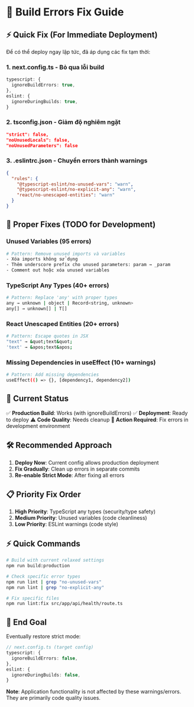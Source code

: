 # 🐛 Build Errors Fix Guide

## ⚡ Quick Fix (For Immediate Deployment)

Để có thể deploy ngay lập tức, đã áp dụng các fix tạm thời:

### 1. **next.config.ts** - Bỏ qua lỗi build
```typescript
typescript: {
  ignoreBuildErrors: true,
},
eslint: {
  ignoreDuringBuilds: true,
}
```

### 2. **tsconfig.json** - Giảm độ nghiêm ngặt
```json
"strict": false,
"noUnusedLocals": false,
"noUnusedParameters": false
```

### 3. **.eslintrc.json** - Chuyển errors thành warnings
```json
{
  "rules": {
    "@typescript-eslint/no-unused-vars": "warn",
    "@typescript-eslint/no-explicit-any": "warn",
    "react/no-unescaped-entities": "warn"
  }
}
```

## 🔧 Proper Fixes (TODO for Development)

### Unused Variables (95 errors)
```bash
# Pattern: Remove unused imports và variables
- Xóa imports không sử dụng
- Thêm underscore prefix cho unused parameters: param → _param
- Comment out hoặc xóa unused variables
```

### TypeScript Any Types (40+ errors)
```bash
# Pattern: Replace 'any' with proper types
any → unknown | object | Record<string, unknown>
any[] → unknown[] | T[]
```

### React Unescaped Entities (20+ errors)
```bash
# Pattern: Escape quotes in JSX
"text" → &quot;text&quot; 
'text' → &apos;text&apos;
```

### Missing Dependencies in useEffect (10+ warnings)
```bash
# Pattern: Add missing dependencies
useEffect(() => {}, [dependency1, dependency2])
```

## 🚀 Current Status

✅ **Production Build**: Works (with ignoreBuildErrors)
✅ **Deployment**: Ready to deploy
⚠️ **Code Quality**: Needs cleanup
📝 **Action Required**: Fix errors in development environment

## 🛠️ Recommended Approach

1. **Deploy Now**: Current config allows production deployment
2. **Fix Gradually**: Clean up errors in separate commits
3. **Re-enable Strict Mode**: After fixing all errors

## 📋 Priority Fix Order

1. **High Priority**: TypeScript any types (security/type safety)
2. **Medium Priority**: Unused variables (code cleanliness)  
3. **Low Priority**: ESLint warnings (code style)

## ⚡ Quick Commands

```bash
# Build with current relaxed settings
npm run build:production

# Check specific error types
npm run lint | grep "no-unused-vars"
npm run lint | grep "no-explicit-any"

# Fix specific files
npm run lint:fix src/app/api/health/route.ts
```

## 🎯 End Goal

Eventually restore strict mode:
```typescript
// next.config.ts (target config)
typescript: {
  ignoreBuildErrors: false,
},
eslint: {
  ignoreDuringBuilds: false,
}
```

**Note**: Application functionality is not affected by these warnings/errors. They are primarily code quality issues.
